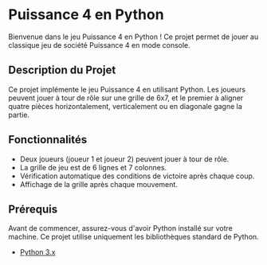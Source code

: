 # Puissance 4 en Python

Bienvenue dans le jeu Puissance 4 en Python ! Ce projet permet de jouer au classique jeu de société Puissance 4 en mode console.
## Description du Projet

Ce projet implémente le jeu Puissance 4 en utilisant Python. Les joueurs peuvent jouer à tour de rôle sur une grille de 6x7, et le premier à aligner quatre pièces horizontalement, verticalement ou en diagonale gagne la partie.

## Fonctionnalités

- Deux joueurs (joueur 1 et joueur 2) peuvent jouer à tour de rôle.
- La grille de jeu est de 6 lignes et 7 colonnes.
- Vérification automatique des conditions de victoire après chaque coup.
- Affichage de la grille après chaque mouvement.

## Prérequis

Avant de commencer, assurez-vous d'avoir Python installé sur votre machine. Ce projet utilise uniquement les bibliothèques standard de Python.

- [Python 3.x](https://www.python.org/)

